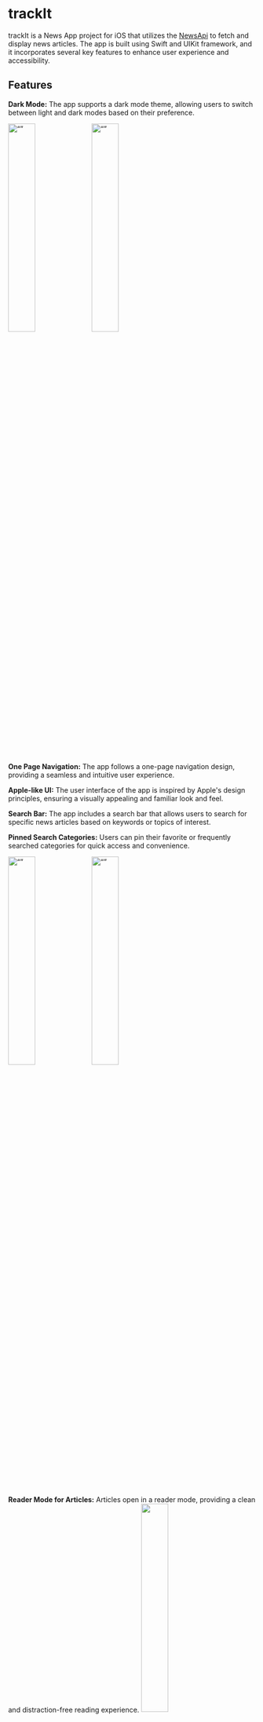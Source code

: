 # trackIt

trackIt is a News App project for iOS that utilizes the [NewsApi](https://newsapi.org) to fetch and display news articles. The app is built using Swift and UIKit framework, and it incorporates several key features to enhance user experience and accessibility.

## Features

**Dark Mode:** The app supports a dark mode theme, allowing users to switch between light and dark modes based on their preference. 
<p float="left">
<img src="https://user-images.githubusercontent.com/80788036/245092928-f9a8e735-7d18-4935-8a4d-06f7431ace30.png" alt= “” width="33%"/>
<img src="https://user-images.githubusercontent.com/80788036/245092899-ddde80e5-c67b-44e3-a176-ffa35a5db81a.png" alt= “” width="33%" />
</p>

**One Page Navigation:** The app follows a one-page navigation design, providing a seamless and intuitive user experience.

**Apple-like UI:** The user interface of the app is inspired by Apple's design principles, ensuring a visually appealing and familiar look and feel.

**Search Bar:** The app includes a search bar that allows users to search for specific news articles based on keywords or topics of interest.

**Pinned Search Categories:** Users can pin their favorite or frequently searched categories for quick access and convenience.
<p float="left">
<img src="https://user-images.githubusercontent.com/80788036/245103011-a9ea0499-4611-48ed-98d7-fd2e62510095.png" alt= “” width="33%"/>
<img src="https://user-images.githubusercontent.com/80788036/245103053-f1cc2ab0-b00b-4649-90e0-fea1c63c0fed.png" alt= “” width="33%" />
</p>

**Reader Mode for Articles:** Articles open in a reader mode, providing a clean and distraction-free reading experience. 
<img src="https://user-images.githubusercontent.com/80788036/245092979-bed6f5db-fad4-466b-8daa-dc07af2d9df7.png" width="33%">


## Installation

To run the News App project on your iOS device or simulator, follow these steps:

Clone the repository to your local machine.
Open the project in Xcode.
Ensure you have the necessary dependencies and frameworks installed.
Build and run the app on your desired iOS device or simulator.
Please note that you may need to provide your own API key for the News API in order to fetch the news articles successfully. Make sure to update the relevant code with your API key.

## Requirements

Xcode 12.0 or later

Swift 5.0 or later

iOS 13.0 or later


## Credits

The News App project utilizes the News API (http://newsapi.org) to fetch news articles. The design inspiration for the Apple-like UI comes from Apple's official design guidelines and principles.

## License

This project is licensed under the MIT License. Feel free to modify and use it according to your needs.
